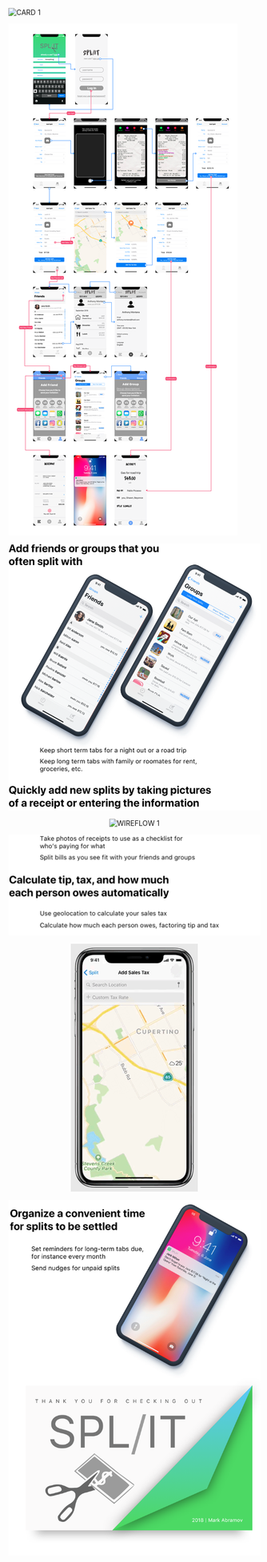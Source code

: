 ![CARD 1](https://github.com/markab4/split/blob/master/images/Card%201.png?raw=true)

![USER FLOW DIAGRAM](https://github.com/markab4/split/blob/master/images/wireflow.png?raw=true "USER FLOW DIAGRAM")

![CARD 2](https://github.com/markab4/split/blob/master/images/Card%202.png?raw=true)

<p align="center"> 
<img src="https://github.com/markab4/split/blob/master/images/Add-Split.gif?raw=true" alt = "WIREFLOW 1">
</p>

![CARD 3](https://github.com/markab4/split/blob/master/images/Card%203.png?raw=true)

<p align="center"> 
<img src="https://github.com/markab4/split/blob/master/images/Add-Tax.gif?raw=true" alt ="ADD TAX WIREFLOW">
</p>

![CARD 4](https://github.com/markab4/split/blob/master/images/Card%204.png?raw=true)